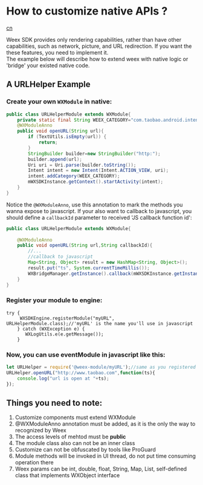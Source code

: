 # How to customize native APIs ?
<a href="https://github.com/weexteam/article/wiki/%E6%AC%A2%E8%BF%8E%E5%8F%82%E4%B8%8EWeex%E4%B8%AD%E6%96%87%E6%96%87%E6%A1%A3%E7%BF%BB%E8%AF%91"  class="weex-translate incomplete">cn</a>

Weex SDK provides only rendering capabilities, rather than have other capabilities, such as network, picture, and URL redirection. If you want the these features, you need to implement it.   
The example below will describe how to extend weex with native logic or 'bridge' your existed native code.

## A URLHelper Example
### Create your own `WXModule` in native:   

```java
public class URLHelperModule extends WXModule{
	private static final String WEEX_CATEGORY="com.taobao.android.intent.category.WEEX";
	@WXModuleAnno
	public void openURL(String url){
		if (TextUtils.isEmpty(url)) {
			return;
		}
		StringBuilder builder=new StringBuilder("http:");
		builder.append(url);
		Uri uri = Uri.parse(builder.toString());
        Intent intent = new Intent(Intent.ACTION_VIEW, uri);
		intent.addCategory(WEEX_CATEGORY);
        mWXSDKInstance.getContext().startActivity(intent);
	}
}

```

Notice the `@WXModuleAnno`, use this annotation to mark the methods you wanna expose to javascript.
If your also want to callback to javascript, you should define a `callbackId` parameter to received 'JS callback function id':

```java
public class URLHelperModule extends WXModule{
	
	@WXModuleAnno
	public void openURL(String url,String callbackId){
		//...
		//callback to javascript 
		Map<String, Object> result = new HashMap<String, Object>();
		result.put("ts", System.currentTimeMillis());
		WXBridgeManager.getInstance().callback(mWXSDKInstance.getInstanceId(), callbackId, result);
	}
}
```


### Register your module to engine:   

```
try {
	 WXSDKEngine.registerModule("myURL", URLHelperModule.class);//'myURL' is the name you'll use in javascript
	} catch (WXException e) {
	   WXLogUtils.e(e.getMessage());
	}
```
### Now, you can use eventModule in javascript like this:   

```javascript
let URLHelper = require('@weex-module/myURL');//same as you registered
URLHelper.openURL("http://www.taobao.com",function(ts){
	console.log("url is open at "+ts);
});

```


## Things you need to note:
1. Customize components must extend WXModule  
2. @WXModuleAnno annotation must be added, as it is the only the way to recognized by Weex  
3. The access levels of mehtod must be **public**  
4. The module class also can not be an inner class  
5. Customize can not be obfuscated by tools like ProGuard
6. Module methods will be invoked in UI thread, do not put time consuming operation there
7. Weex params can be int, double, float, String, Map, List, self-defined class that implements WXObject interface
